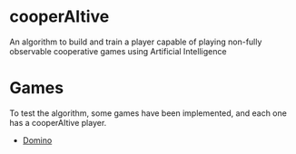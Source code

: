 # cooperAItive
An algorithm to build and train a player capable of playing non-fully observable cooperative games using Artificial Intelligence

# Games
To test the algorithm, some games have been implemented, and each one has a cooperAItive player. 

- [Domino](./src/games/domino/)